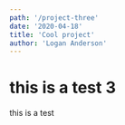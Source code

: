 ```yaml
---
path: '/project-three'
date: '2020-04-18'
title: 'Cool project'
author: 'Logan Anderson'
---
```


# this is a test 3

this is a test 